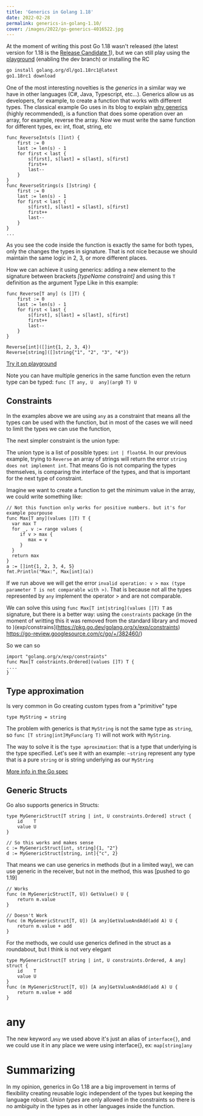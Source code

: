 ```yaml
---
title: 'Generics in Golang 1.18'
date: 2022-02-28
permalink: generics-in-golang-1.10/
cover: /images/2022/go-generics-4016522.jpg
---
```

At the moment of writing this post Go 1.18 wasn't released  (the latest version for 1.18 is the [Release Candidate 1](https://groups.google.com/g/golang-announce/c/QHL1fTc352o/m/5sE6moURBwAJ)), but we can still play using the [playground](https://go.dev/play/) (enabling the dev branch) or installing the RC

```bash
go install golang.org/dl/go1.18rc1@latest
go1.18rc1 download
```
One of the most interesting novelties is the _generics_ in a similar way we have in other languages (C#, Java, Typescript, etc...). Generics allow us as developers, for example, to create a function that works with different types. The classical example Go uses in its blog to explain [why generics](https://go.dev/blog/why-generics) (highly recommended), is a function that does some operation over an array, for example, reverse the array. Now we must write the same function for different types, ex: int, float, string, etc

```
func ReverseInts(s []int) {
    first := 0
    last := len(s) - 1
    for first < last {
        s[first], s[last] = s[last], s[first]
        first++
        last--
    }    
}
func ReverseStrings(s []string) {
    first := 0
    last := len(s) - 1
    for first < last {
        s[first], s[last] = s[last], s[first]
        first++
        last--
    }    
}
...
```

As you see the code inside the function is exactly the same for both types, only the changes the types in signature. That is not nice because we should maintain the same logic in 2, 3, or more different places.

How we can achieve it using generics: adding a new element to the signature between brackets *[_typeName_ _constraint_]* and using this `T` definition as the argument Type 
Like in this example:
```
func Reverse[T any] (s []T) {
    first := 0
    last := len(s) - 1
    for first < last {
        s[first], s[last] = s[last], s[first]
        first++
        last--
    }    
}

Reverse[int]([]int{1, 2, 3, 4})
Reverse[string]([]string{"1", "2", "3", "4"})
``` 
[Try it on playground](https://go.dev/play/p/0IrUF_f54bK?v=gotip)


Note you can have multiple generics in the same function even the return type can be typed: `func [T any, U  any](arg0 T) U`

## Constraints
In the examples above we are using `any` as a constraint that means all the types can be used with the function, but in most of the cases we will need to limit the types we can use the function, 

The next simpler constraint is the union type:

The union type is a list of possible types: `int | float64`. In our previous example, trying to `Reverse` an array of strings will return the error `string does not implement int`. That means Go is not comparing the types themselves, is comparing the interface of the types, and that is important for the next type of constraint.

Imagine we want to create a function to get the minimum value in the array, we could write something like:

```
// Not this function only works for positive numbers. but it's for example pourpouse
func Max[T any](values []T) T {
  var max T 
  for _, v := range values {
     if v > max {
        max = v
     }
  }
  return max
}
a := []int{1, 2, 3, 4, 5}
fmt.Println("Max:", Max[int](a))
```
If we run above we will get the error `invalid operation: v > max (type parameter T is not comparable with >)`. That is because not all the types represented by `any` implement the operator > and are not comparable.

We can solve this using `func Max[T int|string](values []T) T` as signature, but there is a better way: using the `constraints` package (in the moment of writting this it was removed from the standard library and moved to )(exp/constrains](https://pkg.go.dev/golang.org/x/exp/constraints) https://go-review.googlesource.com/c/go/+/382460/)

So we can so
```
import "golang.org/x/exp/constraints"
func Max[T constraints.Ordered](values []T) T {
....
}
```

## Type approximation

Is very common in Go creating custom types from a "primitive" type
```
type MyString = string
```

The problem with generics is that `MyString` is not the same type as `string`, so `func [T string|int]MyFunc(arg T)` will not work with `MyString`.

The way to solve it is the `type aproximation`: that is a type that underlying is the type specified. Let's see it with an example: `~string` represent any type that is a pure `string` or is string underlying as our `MyString`

[More info in the Go spec](https://tip.golang.org/ref/spec#Interface_types)

## Generic Structs
Go also supports generics in Structs:
```
type MyGenericStruct[T string | int, U constraints.Ordered] struct {
	id    T
	value U
}

// So this works and makes sense
c := MyGenericStruct[int, string]{1, "2"}
d := MyGenericStruct[string, int]{"c", 2}
```
That means we can use generics in methods (but in a limited way), we can use generic in the receiver, but not in the method, this was [pushed to go 1.19]
```
// Works
func (m MyGenericStruct[T, U]) GetValue() U {
	return m.value
}

// Doesn't Work
func (m MyGenericStruct[T, U]) [A any]GetValueAndAdd(add A) U {
	return m.value + add
}
```

For the methods, we could use generics defined in the struct as a roundabout, but I think is not very elegant
```
type MyGenericStruct[T string | int, U constraints.Ordered, A any] struct {
	id    T
	value U
}
func (m MyGenericStruct[T, U]) [A any]GetValueAndAdd(add A) U {
    return m.value + add
}
```

# any
The new keyword `any` we used above it's just an alias of `interface{}`, and we could use it in any place we were using interface{}, ex: `map[string]any`

# Summarizing
In my opinion, generics in Go 1.18 are a big improvement in terms of flexibility creating reusable logic independent of the types but keeping the language robust.
_Union types_ are only allowed in the constraints so there is no ambiguity in the types as in other languages inside the function.

